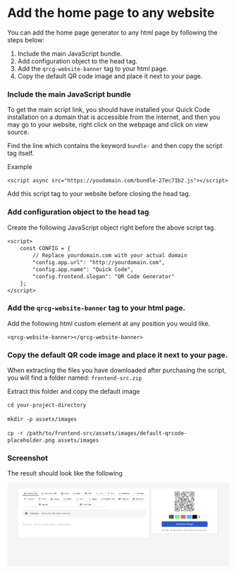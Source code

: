 # Add the home page to any website

You can add the home page generator to any html page by following the steps below:

1. Include the main JavaScript bundle.
2. Add configuration object to the head tag.
3. Add the `qrcg-website-banner` tag to your html page.
4. Copy the default QR code image and place it next to your page.

### Include the main JavaScript bundle

To get the main script link, you should have installed your Quick Code installation on a domain that is accessible from the internet, and then you may go to your website, right click on the webpage and click on view source.

Find the line which contains the keyword `bundle-` and then copy the script tag itself.

Example

    <script async src="https://youdomain.com/bundle-27ec71b2.js"></script>

Add this script tag to your website before closing the head tag.

### Add configuration object to the head tag

Create the following JavaScript object right before the above script tag.

    <script>
        const CONFIG = {
            // Replace yourdomain.com with your actual domain
            "config.app.url": "http://yourdomain.com",
            "config.app.name": "Quick Code",
            "config.frontend.slogan": "QR Code Generator"
        };
    </script>

### Add the `qrcg-website-banner` tag to your html page.

Add the following html custom element at any position you would like.

    <qrcg-website-banner></qrcg-website-banner>

### Copy the default QR code image and place it next to your page.

When extracting the files you have downloaded after purchasing the script, you will find a folder named: `frontend-src.zip`

Extract this folder and copy the default image

    cd your-project-directory

    mkdir -p assets/images

    cp -r /path/to/frontend-src/assets/images/default-qrcode-placeholder.png assets/images

### Screenshot

The result should look like the following

![Screenshot](screenshot.png)
